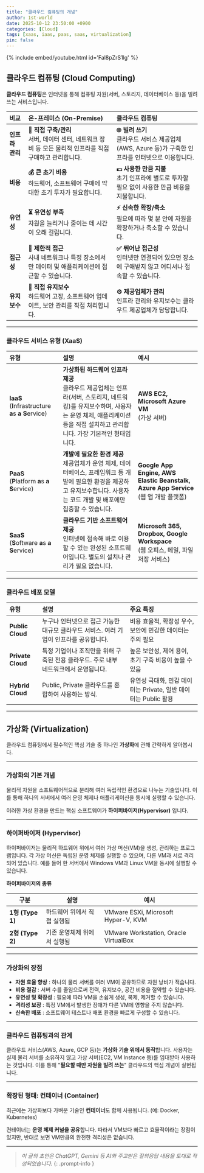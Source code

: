 ```yaml
---
title: "클라우드 컴퓨팅의 개념"
author: 1st-world
date: 2025-10-12 23:50:00 +0900
categories: [Cloud]
tags: [xaas, iaas, paas, saas, virtualization]
pin: false
---
```


{% include embed/youtube.html id='Fal8pZrS1lg' %}

## 클라우드 컴퓨팅 (Cloud Computing)

**클라우드 컴퓨팅**은 인터넷을 통해 컴퓨팅 자원(서버, 스토리지, 데이터베이스 등)을 빌려 쓰는 서비스입니다.

| **비교** | **온-프레미스 (On-Premise)** | **클라우드 컴퓨팅** |
| :--- | :--- | :--- |
| **인프라 관리** | **🏢 직접 구축/관리**<br>서버, 데이터 센터, 네트워크 장비 등 모든 물리적 인프라를 직접 구매하고 관리합니다. | **🌐 빌려 쓰기**<br>클라우드 서비스 제공업체(AWS, Azure 등)가 구축한 인프라를 인터넷으로 이용합니다. |
| **비용** | **💰 큰 초기 비용**<br>하드웨어, 소프트웨어 구매에 막대한 초기 투자가 필요합니다. | **💵 사용한 만큼 지불**<br>초기 인프라에 별도로 투자할 필요 없이 사용한 만큼 비용을 지불합니다. |
| **유연성** | **⏳ 유연성 부족**<br>자원을 늘리거나 줄이는 데 시간이 오래 걸립니다. | **⚡️ 신속한 확장/축소**<br>필요에 따라 몇 분 안에 자원을 확장하거나 축소할 수 있습니다. |
| **접근성** | **🚫 제한적 접근**<br>사내 네트워크나 특정 장소에서만 데이터 및 애플리케이션에 접근할 수 있습니다. | **✅ 뛰어난 접근성**<br>인터넷만 연결되어 있으면 장소에 구애받지 않고 어디서나 접속할 수 있습니다. |
| **유지보수** | **🔧 직접 유지보수**<br>하드웨어 고장, 소프트웨어 업데이트, 보안 관리를 직접 처리합니다. | **⚙️ 제공업체가 관리**<br>인프라 관리와 유지보수는 클라우드 제공업체가 담당합니다. |

---

### **클라우드 서비스 유형 (XaaS)**

| **유형** | **설명** | **예시** |
| :--- | :--- | :--- |
| **IaaS**<br>(**I**nfrastructure **a**s **a** **S**ervice) | **가상화된 하드웨어 인프라 제공**<br>클라우드 제공업체는 인프라(서버, 스토리지, 네트워킹)를 유지보수하며, 사용자는 운영 체제, 애플리케이션 등을 직접 설치하고 관리합니다. 가장 기본적인 형태입니다. | **AWS EC2, Microsoft Azure VM**<br>(가상 서버) |
| **PaaS**<br>(**P**latform **a**s **a** **S**ervice) | **개발에 필요한 환경 제공**<br>제공업체가 운영 체제, 데이터베이스, 프레임워크 등 개발에 필요한 환경을 제공하고 유지보수합니다. 사용자는 코드 개발 및 배포에만 집중할 수 있습니다. | **Google App Engine, AWS Elastic Beanstalk, Azure App Service**<br>(웹 앱 개발 플랫폼) |
| **SaaS**<br>(**S**oftware **a**s **a** **S**ervice) | **클라우드 기반 소프트웨어 제공**<br>인터넷에 접속해 바로 이용할 수 있는 완성된 소프트웨어입니다. 별도의 설치나 관리가 필요 없습니다. | **Microsoft 365, Dropbox, Google Workspace**<br>(웹 오피스, 메일, 파일 저장 서비스) |

---

### **클라우드 배포 모델**

| **유형** | **설명** | **주요 특징** |
| :--- | :--- | :--- |
| **Public Cloud** | 누구나 인터넷으로 접근 가능한 대규모 클라우드 서비스. 여러 기업이 인프라를 공유합니다. | 비용 효율적, 확장성 우수, 보안에 민감한 데이터는 주의 필요 |
| **Private Cloud** | 특정 기업이나 조직만을 위해 구축된 전용 클라우드. 주로 내부 네트워크에서 운영됩니다. | 높은 보안성, 제어 용이, 초기 구축 비용이 높을 수 있음 |
| **Hybrid Cloud** | Public, Private 클라우드를 혼합하여 사용하는 방식. | 유연성 극대화, 민감 데이터는 Private, 일반 데이터는 Public 활용 |

---

## 가상화 (Virtualization)

클라우드 컴퓨팅에서 필수적인 핵심 기술 중 하나인 **가상화**에 관해 간략하게 알아봅시다.

---

### 가상화의 기본 개념

물리적 자원을 소프트웨어적으로 분리해 여러 독립적인 환경으로 나누는 기술입니다. 이를 통해 하나의 서버에서 여러 운영 체제나 애플리케이션을 동시에 실행할 수 있습니다.

이러한 가상 환경을 만드는 핵심 소프트웨어가 **하이퍼바이저(Hypervisor)** 입니다.

---

### 하이퍼바이저 (Hypervisor)

하이퍼바이저는 물리적 하드웨어 위에서 여러 가상 머신(VM)을 생성, 관리하는 프로그램입니다. 각 가상 머신은 독립된 운영 체제를 실행할 수 있으며, 다른 VM과 서로 격리되어 있습니다. 예를 들어 한 서버에서 Windows VM과 Linux VM을 동시에 실행할 수 있습니다.

**하이퍼바이저의 종류**

| 구분              | 설명              | 예시                                    |
| --------------- | --------------- | ------------------------------------- |
| **1형 (Type 1)** | 하드웨어 위에서 직접 실행됨 | VMware ESXi, Microsoft Hyper-V, KVM   |
| **2형 (Type 2)** | 기존 운영체제 위에서 실행됨 | VMware Workstation, Oracle VirtualBox |

---

### 가상화의 장점

- **자원 효율 향상** : 하나의 물리 서버를 여러 VM이 공유하므로 자원 낭비가 적습니다.
- **비용 절감** : 서버 수를 줄임으로써 전력, 유지보수, 공간 비용을 절약할 수 있습니다.
- **유연성  및 확장성** : 필요에 따라 VM을 손쉽게 생성, 복제, 제거할 수 있습니다.
- **격리성 보장** : 특정 VM에서 발생한 장애가 다른 VM에 영향을 주지 않습니다.
- **신속한 배포** : 소프트웨어 테스트나 배포 환경을 빠르게 구성할 수 있습니다.

---

### 클라우드 컴퓨팅과의 관계

클라우드 서비스(AWS, Azure, GCP 등)는 **가상화 기술 위에서 동작**합니다. 사용자는 실제 물리 서버를 소유하지 않고 가상 서버(EC2, VM Instance 등)를 임대받아 사용하는 것입니다. 이를 통해 "**필요할 때만 자원을 빌려 쓰는**" 클라우드의 핵심 개념이 실현됩니다.

---

### 확장된 형태: 컨테이너 (Container)

최근에는 가상화보다 가벼운 기술인 **컨테이너**도 함께 사용됩니다. (예: Docker, Kubernetes)

컨테이너는 **운영 체제 커널을 공유**합니다. 따라서 VM보다 빠르고 효율적이라는 장점이 있지만, 반대로 보면 VM만큼의 완전한 격리성은 없습니다.

---

> _이 글의 초안은 ChatGPT, Gemini 등 AI와 주고받은 질의응답 내용을 토대로 작성되었습니다._
{: .prompt-info }